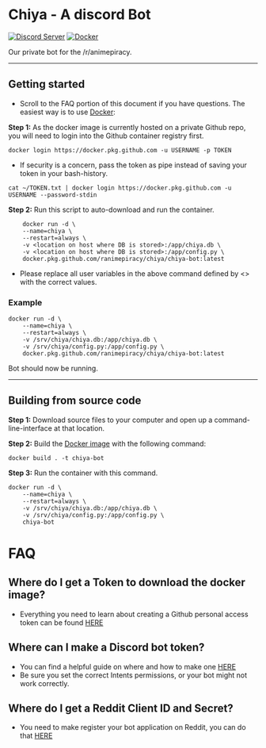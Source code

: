 # Chiya - A discord Bot

[![Discord Server](https://img.shields.io/discord/622243127435984927?label=Discord&logo=discord)](https://discord.gg/piracy) 
[![Docker](https://github.com/ranimepiracy/Chiya/workflows/Docker/badge.svg?branch=master)](https://github.com/ranimepiracy/Chiya/actions)

Our private bot for the /r/animepiracy.

---

## Getting started

* Scroll to the FAQ portion of this document if you have questions.
The easiest way is to use [Docker](https://docs.docker.com/engine/reference/run/):

**Step 1:**
As the docker image is currently hosted on a private Github repo, you will need to login into the Github container registry first.

```Shell
docker login https://docker.pkg.github.com -u USERNAME -p TOKEN
```

* If security is a concern, pass the token as pipe instead of saving your token in your bash-history.

```Shell
cat ~/TOKEN.txt | docker login https://docker.pkg.github.com -u USERNAME --password-stdin
```

**Step 2:**
Run this script to auto-download and run the container.

```Shell
    docker run -d \
    --name=chiya \
    --restart=always \
    -v <location on host where DB is stored>:/app/chiya.db \
    -v <location on host where DB is stored>:/app/config.py \
    docker.pkg.github.com/ranimepiracy/chiya/chiya-bot:latest
```

* Please replace all user variables in the above command defined by <> with the correct values.

### Example

```Shell
docker run -d \
    --name=chiya \
    --restart=always \
    -v /srv/chiya/chiya.db:/app/chiya.db \
    -v /srv/chiya/config.py:/app/config.py \
    docker.pkg.github.com/ranimepiracy/chiya/chiya-bot:latest
```

Bot should now be running.

---

## Building from source code

**Step 1:**
Download source files to your computer and open up a command-line-interface at that location.

**Step 2:**
Build the [Docker image](https://docs.docker.com/engine/reference/commandline/build/) with the following command:

```Shell
docker build . -t chiya-bot
```

**Step 3:**
Run the container with this command.

```Shell
docker run -d \
    --name=chiya \
    --restart=always \
    -v /srv/chiya/chiya.db:/app/chiya.db \
    -v /srv/chiya/config.py:/app/config.py \
    chiya-bot
```

# FAQ

## Where do I get a Token to download the docker image?

* Everything you need to learn about creating a Github personal access token can be found [HERE](https://docs.github.com/en/github/authenticating-to-github/creating-a-personal-access-token)


## Where can I make a Discord bot token?

* You can find a helpful guide on where and how to make one [HERE](https://www.writebots.com/discord-bot-token/)
* Be sure you set the correct Intents permissions, or your bot might not work correctly.

## Where do I get a Reddit Client ID and Secret?

* You need to make register your bot application on Reddit, you can do that [HERE](https://www.reddit.com/prefs/apps/)
